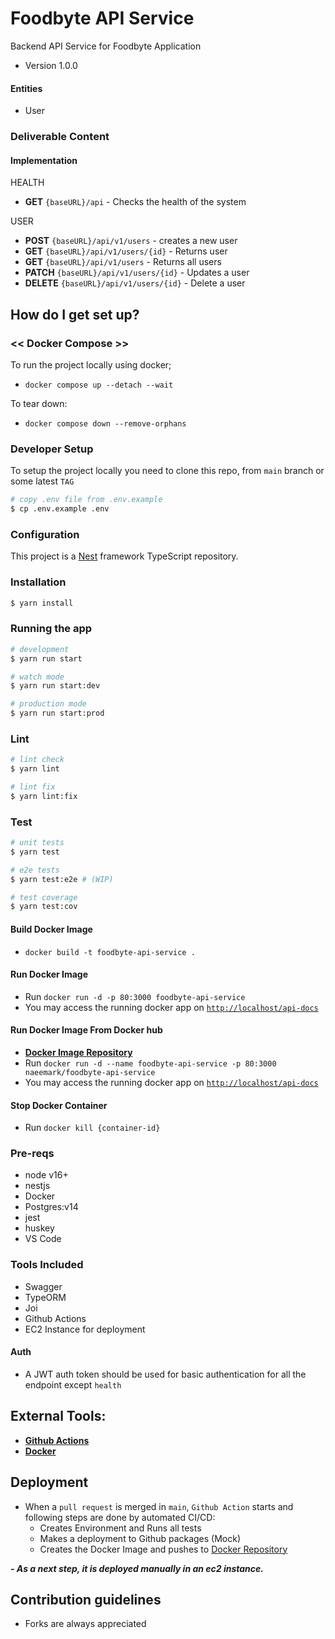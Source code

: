 # Foodbyte API Service

Backend API Service for Foodbyte Application

- Version 1.0.0

#### Entities

- User

### Deliverable Content

#### Implementation

HEALTH

- **GET** `{baseURL}/api` - Checks the health of the system

USER

- **POST** `{baseURL}/api/v1/users` - creates a new user
- **GET** `{baseURL}/api/v1/users/{id}` - Returns user
- **GET** `{baseURL}/api/v1/users` - Returns all users
- **PATCH** `{baseURL}/api/v1/users/{id}` - Updates a user
- **DELETE** `{baseURL}/api/v1/users/{id}` - Delete a user

## How do I get set up?

### << Docker Compose >>

To run the project locally using docker;

- `docker compose up --detach --wait`

To tear down:

- `docker compose down --remove-orphans`

### Developer Setup

To setup the project locally you need to clone this repo, from `main` branch or some latest `TAG`

```bash
# copy .env file from .env.example
$ cp .env.example .env
```

### Configuration

This project is a [Nest](https://github.com/nestjs/nest) framework TypeScript repository.

### Installation

```bash
$ yarn install
```

### Running the app

```bash
# development
$ yarn run start

# watch mode
$ yarn run start:dev

# production mode
$ yarn run start:prod
```

### Lint

```bash
# lint check
$ yarn lint

# lint fix
$ yarn lint:fix
```

### Test

```bash
# unit tests
$ yarn test

# e2e tests
$ yarn test:e2e # (WIP)

# test coverage
$ yarn test:cov
```

#### Build Docker Image

- `docker build -t foodbyte-api-service .`

#### Run Docker Image

- Run `docker run -d -p 80:3000 foodbyte-api-service`
- You may access the running docker app on [`http://localhost/api-docs`](http://localhost/api-docs)

#### Run Docker Image From Docker hub

- **[Docker Image Repository](https://hub.docker.com/repository/docker/naeemark/foodbyte-api-service)**
- Run `docker run -d --name foodbyte-api-service -p 80:3000 naeemark/foodbyte-api-service`
- You may access the running docker app on [`http://localhost/api-docs`](http://localhost/api-docs)

#### Stop Docker Container

- Run `docker kill {container-id}`

### Pre-reqs

- node v16+
- nestjs
- Docker
- Postgres:v14
- jest
- huskey
- VS Code

### Tools Included

- Swagger
- TypeORM
- Joi
- Github Actions
- EC2 Instance for deployment

#### Auth

- A JWT auth token should be used for basic authentication for all the endpoint except `health`

## External Tools:

- **[Github Actions](https://github.com/features/actions)**
- **[Docker](https://www.docker.com/)**

## Deployment

- When a `pull request` is merged in `main`, `Github Action` starts and following steps are done by automated CI/CD:
  - Creates Environment and Runs all tests
  - Makes a deployment to Github packages (Mock)
  - Creates the Docker Image and pushes to [Docker Repository](https://hub.docker.com/repository/registry-1.docker.io/naeemark/foodbyte-api-service)

**_- As a next step, it is deployed manually in an ec2 instance._**

## Contribution guidelines

- Forks are always appreciated
